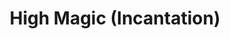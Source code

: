 ---
title: "High Magic (Incantation)"
canonical: "skill/high-magic-x"
canonical_title: "High Magic (Incantation) - Druid Loresheet"
lists:
    - druid-loresheet
tier: 5
min_type: "druid-x/3"
osp_cost: 30
prerequisites: ["Level 2 Incantation CS"]
---